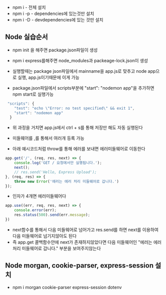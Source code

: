 * npm i - 전체 설치
* npm i -p - dependencies에 있는것만 설치 
* npm i -D - devdependencies에 있는 것만 설치

## Node 실습순서
* npm init 을 해주면 package.json파일이 생성 
* npm i express를해주면 node_modules과 packeage-lock.json이 생성

* 실행할때는 package json파일에서 mainname을 app.js로 맞추고 node app으로 실행, app.js이기때문에 이게 가능

* package.json파일에서 scripts부분에 "start": "nodemon app"을 추가하면 npm start로 실행가능

``` javascript
 "scripts": {
    "test": "echo \"Error: no test specified\" && exit 1",
    "start": "nodemon app"
  }
```

* 위 과정을 거치면 app.js에서 ctrl + s를 통해 저장만 해도 자동 실행된다

* 미들웨어를 ,를 통해서 여러개 등록 가능
* 아래 예시코드처럼 throw를 통해 에러를 보내면 에러미들웨어로 이동한다

```javascript
app.get('/', (req, res, next) => {
    console.log('GET / 요청에서만 실행됩니다.');
    next();
    // res.send('Hello, Express Upload');
}, (req, res) => {
    throw new Error('에러는 에러 처리 미들웨어로 갑니다.')
});
```

* 인자가 4개면 에러미들웨어다

```javascript
app.use((err, req, res, next) => {
    console.error(err);
    res.status(500).send(err.message);
})
```

* next함수를 통해서 다음 미들웨어로 넘어가고 res.send를 하면 next를 이용하여 다음 미들웨어로 넘기지않아도 된다
* 즉 app.get 콜백함수안에 next가 존재하지않았다면 다음 미들웨어인 "에러는 에러 처리 미들웨어로 갑니다." 부분을 보여주지않는다

## Node morgan, cookie-parser, express-session 설치 
* npm i morgan cookie-parser express-session dotenv